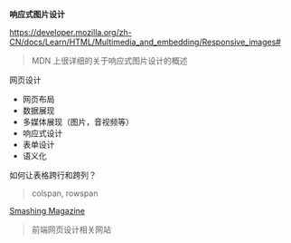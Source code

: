 **响应式图片设计**

<https://developer.mozilla.org/zh-CN/docs/Learn/HTML/Multimedia_and_embedding/Responsive_images#>

> MDN 上很详细的关于响应式图片设计的概述



网页设计

* 网页布局
* 数据展现
* 多媒体展现（图片，音视频等）
* 响应式设计
* 表单设计
* 语义化



如何让表格跨行和跨列？

> colspan, rowspan



[Smashing Magazine]([https://www.smashingmagazine.com](https://www.smashingmagazine.com/))

> 前端网页设计相关网站